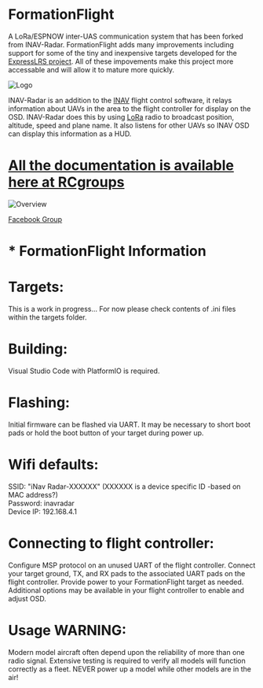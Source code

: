 # FormationFlight  
A LoRa/ESPNOW inter-UAS communication system that has been forked from INAV-Radar. FormationFlight adds many improvements including support for some of the tiny and inexpensive targets developed for the [ExpressLRS project](https://github.com/ExpressLRS/ExpressLRS). All of these impovements make this project more accessable and will allow it to mature more quickly.
  
    
    
![Logo](https://github.com/mistyk/inavradar-ESP32/raw/master/docs/logo.png)

INAV-Radar is an addition to the [INAV](https://github.com/iNavFlight/inav) flight control software, it relays information about UAVs in the area to the flight controller for display on the OSD. INAV-Radar does this by using [LoRa](https://en.wikipedia.org/wiki/LoRa) radio to broadcast position, altitude, speed and plane name. It also listens for other UAVs so INAV OSD  can display this information as a HUD.

# [All the documentation is available here at RCgroups](https://www.rcgroups.com/forums/showthread.php?3304673-iNav-Radar-ESP32-LoRa-modems)




![Overview](https://i.imgur.com/LlABFDV.png)

[Facebook Group](https://www.facebook.com/groups/360607501179901/)

# * FormationFlight Information

# Targets:
This is a work in progress... For now please check contents of .ini files within the targets folder.

# Building:
Visual Studio Code with PlatformIO is required.

# Flashing:
Initial firmware can be flashed via UART. It may be necessary to short boot pads or hold the boot button of your target during power up.

# Wifi defaults:
SSID: "iNav Radar-XXXXXX" (XXXXXX is a device specific ID -based on MAC address?)  
Password: inavradar  
Device IP: 192.168.4.1  

# Connecting to flight controller:
Configure MSP protocol on an unused UART of the flight controller. Connect your target ground, TX, and RX pads to the associated UART pads on the flight controller. Provide power to your FormationFlight target as needed. Additional options may be available in your flight controller to enable and adjust OSD.

# Usage WARNING: 
Modern model aircraft often depend upon the reliability of more than one radio signal. Extensive testing is required to verify all models will function correctly as a fleet. NEVER power up a model while other models are in the air!

